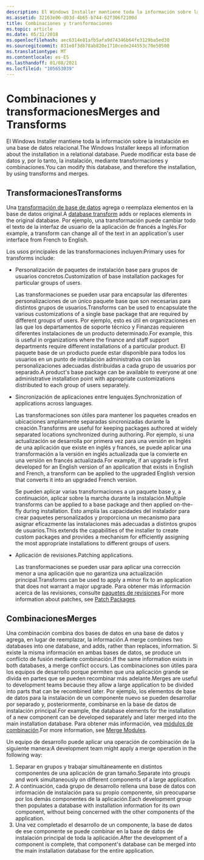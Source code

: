 ```yaml
---
description: El Windows Installer mantiene toda la información sobre la instalación en una base de datos relacional. Puede modificar esta base de datos y, por lo tanto, la instalación, mediante transformaciones y combinaciones.
ms.assetid: 32163e06-d03d-4b65-b744-62f306f2100d
title: Combinaciones y transformaciones
ms.topic: article
ms.date: 05/31/2018
ms.openlocfilehash: aec6314e81afb5afa9d74346b64fe3129ba5ed30
ms.sourcegitcommit: 831e8f3db78ab820e1710cede244553c70e50500
ms.translationtype: MT
ms.contentlocale: es-ES
ms.lasthandoff: 01/08/2021
ms.locfileid: "105653039"
---
```

# <a name="merges-and-transforms"></a><span data-ttu-id="215a3-104">Combinaciones y transformaciones</span><span class="sxs-lookup"><span data-stu-id="215a3-104">Merges and Transforms</span></span>

<span data-ttu-id="215a3-105">El Windows Installer mantiene toda la información sobre la instalación en una base de datos relacional.</span><span class="sxs-lookup"><span data-stu-id="215a3-105">The Windows Installer keeps all information about the installation in a relational database.</span></span> <span data-ttu-id="215a3-106">Puede modificar esta base de datos y, por lo tanto, la instalación, mediante transformaciones y combinaciones.</span><span class="sxs-lookup"><span data-stu-id="215a3-106">You can modify this database, and therefore the installation, by using transforms and merges.</span></span>

## <a name="transforms"></a><span data-ttu-id="215a3-107">Transformaciones</span><span class="sxs-lookup"><span data-stu-id="215a3-107">Transforms</span></span>

<span data-ttu-id="215a3-108">Una [transformación de base de datos](database-transforms.md) agrega o reemplaza elementos en la base de datos original.</span><span class="sxs-lookup"><span data-stu-id="215a3-108">A [database transform](database-transforms.md) adds or replaces elements in the original database.</span></span> <span data-ttu-id="215a3-109">Por ejemplo, una transformación puede cambiar todo el texto de la interfaz de usuario de la aplicación de francés a Inglés.</span><span class="sxs-lookup"><span data-stu-id="215a3-109">For example, a transform can change all of the text in an application's user interface from French to English.</span></span>

<span data-ttu-id="215a3-110">Los usos principales de las transformaciones incluyen:</span><span class="sxs-lookup"><span data-stu-id="215a3-110">Primary uses for transforms include:</span></span>

-   <span data-ttu-id="215a3-111">Personalización de paquetes de instalación base para grupos de usuarios concretos.</span><span class="sxs-lookup"><span data-stu-id="215a3-111">Customization of base installation packages for particular groups of users.</span></span>

    <span data-ttu-id="215a3-112">Las transformaciones se pueden usar para encapsular las diferentes personalizaciones de un único paquete base que son necesarias para distintos grupos de usuarios.</span><span class="sxs-lookup"><span data-stu-id="215a3-112">Transforms can be used to encapsulate the various customizations of a single base package that are required by different groups of users.</span></span> <span data-ttu-id="215a3-113">Por ejemplo, esto es útil en organizaciones en las que los departamentos de soporte técnico y Finanzas requieren diferentes instalaciones de un producto determinado.</span><span class="sxs-lookup"><span data-stu-id="215a3-113">For example, this is useful in organizations where the finance and staff support departments require different installations of a particular product.</span></span> <span data-ttu-id="215a3-114">El paquete base de un producto puede estar disponible para todos los usuarios en un punto de instalación administrativa con las personalizaciones adecuadas distribuidas a cada grupo de usuarios por separado.</span><span class="sxs-lookup"><span data-stu-id="215a3-114">A product's base package can be available to everyone at one administrative installation point with appropriate customizations distributed to each group of users separately.</span></span>

-   <span data-ttu-id="215a3-115">Sincronización de aplicaciones entre lenguajes.</span><span class="sxs-lookup"><span data-stu-id="215a3-115">Synchronization of applications across languages.</span></span>

    <span data-ttu-id="215a3-116">Las transformaciones son útiles para mantener los paquetes creados en ubicaciones ampliamente separadas sincronizadas durante la creación.</span><span class="sxs-lookup"><span data-stu-id="215a3-116">Transforms are useful for keeping packages authored at widely separated locations synchronized during authoring.</span></span> <span data-ttu-id="215a3-117">Por ejemplo, si una actualización se desarrolla por primera vez para una versión en Inglés de una aplicación que existe en inglés y francés, se puede aplicar una transformación a la versión en inglés actualizada que la convierte en una versión en francés actualizada.</span><span class="sxs-lookup"><span data-stu-id="215a3-117">For example, if an upgrade is first developed for an English version of an application that exists in English and French, a transform can be applied to the upgraded English version that converts it into an upgraded French version.</span></span>

    <span data-ttu-id="215a3-118">Se pueden aplicar varias transformaciones a un paquete base y, a continuación, aplicar sobre la marcha durante la instalación.</span><span class="sxs-lookup"><span data-stu-id="215a3-118">Multiple transforms can be applied to a base package and then applied on-the-fly during installation.</span></span> <span data-ttu-id="215a3-119">Esto amplía las capacidades del instalador para crear paquetes personalizados y proporciona un mecanismo para asignar eficazmente las instalaciones más adecuadas a distintos grupos de usuarios.</span><span class="sxs-lookup"><span data-stu-id="215a3-119">This extends the capabilities of the installer to create custom packages and provides a mechanism for efficiently assigning the most appropriate installations to different groups of users.</span></span>

-   <span data-ttu-id="215a3-120">Aplicación de revisiones.</span><span class="sxs-lookup"><span data-stu-id="215a3-120">Patching applications.</span></span>

    <span data-ttu-id="215a3-121">Las transformaciones se pueden usar para aplicar una corrección menor a una aplicación que no garantiza una actualización principal.</span><span class="sxs-lookup"><span data-stu-id="215a3-121">Transforms can be used to apply a minor fix to an application that does not warrant a major upgrade.</span></span> <span data-ttu-id="215a3-122">Para obtener más información acerca de las revisiones, consulte [paquetes de revisiones](patch-packages.md).</span><span class="sxs-lookup"><span data-stu-id="215a3-122">For more information about patches, see [Patch Packages](patch-packages.md).</span></span>

## <a name="merges"></a><span data-ttu-id="215a3-123">Combinaciones</span><span class="sxs-lookup"><span data-stu-id="215a3-123">Merges</span></span>

<span data-ttu-id="215a3-124">Una combinación combina dos bases de datos en una base de datos y agrega, en lugar de reemplazar, la información.</span><span class="sxs-lookup"><span data-stu-id="215a3-124">A merge combines two databases into one database, and adds, rather than replaces, information.</span></span> <span data-ttu-id="215a3-125">Si existe la misma información en ambas bases de datos, se produce un conflicto de fusión mediante combinación.</span><span class="sxs-lookup"><span data-stu-id="215a3-125">If the same information exists in both databases, a merge conflict occurs.</span></span> <span data-ttu-id="215a3-126">Las combinaciones son útiles para los equipos de desarrollo porque permiten que una aplicación grande se divida en partes que se pueden recombinar más adelante.</span><span class="sxs-lookup"><span data-stu-id="215a3-126">Merges are useful to development teams because they allow a large application to be divided into parts that can be recombined later.</span></span> <span data-ttu-id="215a3-127">Por ejemplo, los elementos de base de datos para la instalación de un componente nuevo se pueden desarrollar por separado y, posteriormente, combinarse en la base de datos de instalación principal.</span><span class="sxs-lookup"><span data-stu-id="215a3-127">For example, the database elements for the installation of a new component can be developed separately and later merged into the main installation database.</span></span> <span data-ttu-id="215a3-128">Para obtener más información, vea [módulos de combinación](merge-modules.md).</span><span class="sxs-lookup"><span data-stu-id="215a3-128">For more information, see [Merge Modules](merge-modules.md).</span></span>

<span data-ttu-id="215a3-129">Un equipo de desarrollo puede aplicar una operación de combinación de la siguiente manera:</span><span class="sxs-lookup"><span data-stu-id="215a3-129">A development team might apply a merge operation in the following way:</span></span>

1.  <span data-ttu-id="215a3-130">Separar en grupos y trabajar simultáneamente en distintos componentes de una aplicación de gran tamaño.</span><span class="sxs-lookup"><span data-stu-id="215a3-130">Separate into groups and work simultaneously on different components of a large application.</span></span>
2.  <span data-ttu-id="215a3-131">A continuación, cada grupo de desarrollo rellena una base de datos con información de instalación para su propio componente, sin preocuparse por los demás componentes de la aplicación.</span><span class="sxs-lookup"><span data-stu-id="215a3-131">Each development group then populates a database with installation information for its own component, without being concerned with the other components of the application.</span></span>
3.  <span data-ttu-id="215a3-132">Una vez completado el desarrollo de un componente, la base de datos de ese componente se puede combinar en la base de datos de instalación principal de toda la aplicación.</span><span class="sxs-lookup"><span data-stu-id="215a3-132">After the development of a component is complete, that component's database can be merged into the main installation database for the entire application.</span></span>

 

 



